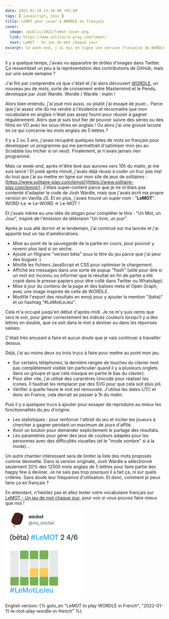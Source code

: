```yaml
---
date: 2022-01-10 13:36:08 +02:00
tags: [ javascript, jeux ]
title: LeMOT pour jouer à WORDLE en français
cover:
  image: /public/2022/lemot-jouer.png
  link: https://www.solitaire-play.com/lemot/
  text: LeMOT - Un jeu de mot chaque jour
excerpt: Ce week-end, j'ai mis en ligne une version française de WORDLE. J'ai développé mon propre code en Vanilla JS et en plus, j'ai trouvé un super nom "LeMOT", et même un slogan "Un Mot, un Jour" !
---
```


Il y a quelque temps, j'avais vu apparaitre de drôles d'images dans Twitter. Ça ressemblait un peu à la représentation des contributions de GitHub, mais sur une seule semaine ?

J'ai fini par comprendre ce que c'était et j'ai alors découvert [WORDLE](https://powerlanguage.co.uk/wordle/), un nouveau jeu de mots, sorte de croisement entre Mastermind et le Pendu, développé par Josh Wardle. Wordle / Wardle : malin !

Alors bien entendu, j'ai joué moi aussi, ou plutôt j'ai essayé de jouer... Parce que j'ai assez vite dû me rendre à l'évidence et reconnaitre que mon vocabulaire en anglais n'était pas assez fourni pour réussir à gagner régulièrement. Alors que je suis tout fier de pouvoir suivre des séries ou des films en VO avec les sous-titres en anglais ! Ou alors j'ai une grosse lacune en ce qui concerne les mots anglais de 5 lettres ?

Il y a 2 ou 3 ans, j'avais récupéré quelques listes de mots en français pour développer un programme qui me permettrait d'optimiser mon jeu au Scrabble (ou tricher si on veut). Finalement, je n'avais jamais rien programmé.

Mais ce week-end, après m'être levé aux aurores vers 10h du matin, je me suis lancé ! Et juste après minuit, j'avais déjà réussi à coder un truc pas mal du tout que j'ai pu mettre en ligne sur mon site de jeux de solitaires : [https://www.solitaire-play.com/lemot/](https://www.solitaire-play.com/lemot/). J'étais super-content parce que je ne m'étais pas contenté d'adapter le code de Josh Wardle, mais que j'avais écrit ma propre version en Vanilla JS. Et en plus, j'avais trouvé un super nom : "**LeMOT**". WORD-Le => Le-WORD => Le-MOT !

Et j'avais même eu une idée de slogan pour compléter le titre : "Un Mot, un Jour", inspiré de l'émission de télévision "Un livre, un jour".

Après je suis allé dormir et le lendemain, j'ai continué sur ma lancée et j'ai apporté tout un tas d'améliorations.

* Mise au point de la sauvegarde de la partie en cours, pour pouvoir y revenir plus tard si on sèche.
* Ajouté un filigrane "version bêta" sous le titre du jeu parce que j'ai peur des bugues :)
* Minifié les fichiers JavaScript et CSS pour optimiser le chargement.
* Affiché les messages dans une sorte de popup "flash" (utile pour dire si un mot est inconnu ou informer que le résultat en fin de partie a été copié dans le presse-papiers pour être collé dans Twitter ou WhatsApp).
* Mise à jour du contenu de la page et des balises meta et Open Graph, avec une image inspirée de celle de WORDLE.
* Modifié l'export des résultats en emoji pour y ajouter la mention "(bêta)" et un hashtag "#LeMotLeJeu".

Cela m'a occupé jusqu'en début d'après-midi. Je ne m'y suis remis que vers le soir, pour gérer correctement les indices couleurs lorsqu'il y a des lettres en double, que ce soit dans le mot à deviner ou dans les réponses saisies.

C'était très amusant à faire et aucun doute que je vais continuer à travailler dessus.

Déjà, j'ai au moins deux ou trois trucs à faire pour mettre au point mon jeu.

* Sur certains téléphones, la dernière rangée de touches du clavier nest pas complètement visible (en particulier quand il y a plusieurs onglets dans un groupe et que cela masque en partie le bas du clavier).
* Pour aller vite, j'ai utilisé des caractères Unicode pour réaliser les icones. Il faudrait les remplacer par des SVG pour que cela soit plus joli.
* Vérifier à quelle heure le mot est renouvelé. J'utilise les dates UTC et donc en France, cela devrait se passer à 1h du matin.

Puis il y a quelques trucs à ajouter pour essayer de reproduire au mieux les fonctionnalités du jeu d'origine.

* Les statistiques : pour renforcer l'attrait du jeu et inciter les joueurs à chercher à gagner pendant un maximum de jours d'affilé.
* Avoir un bouton pour demander explicitement le partage des résultats.
* Les paramètres pour gérer des jeux de couleurs adaptés pour les personnes avec des difficultés visuelles (et le "mode sombre" si à la mode)...

Un autre chantier intéressant sera de limiter la liste des mots proposés comme devinette. Dans la version originale, Josh Wardle a sélectionné seulement 20% des 12500 mots anglais de 5 lettres pour faire partie des happy few à deviner. Je ne sais pas trop pourquoi il a fait ça, ni sur quels critères. Sans doute leur fréquence d'utilisation. Et donc, comment je peux faire ça en français ?

En attendant, n'hésitez pas et allez tester votre vocabulaire français sur [LeMOT - Un jeu de mot chaque jour](https://www.solitaire-play.com/lemot/), pour voir si vous pouvez faire mieux que moi !

[![LeMOT](/public/2022/lemot2.png "Qui fait mieux ?")](https://www.solitaire-play.com/lemot/)

<div class="encart">

English version: {% goto_en "LeMOT to play WORDLE in French", "2022-01-11-le-mot-play-wordle-in-french" %}.

</div>

